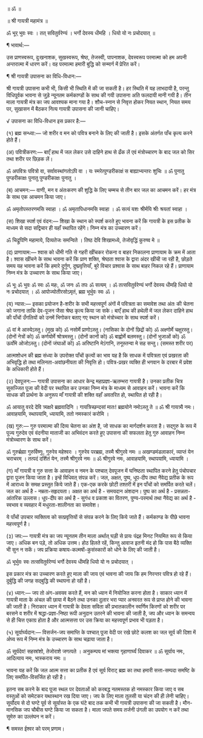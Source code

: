 ॥ ॐ ॥

॥ श्री गायत्री महामंत्र ॥

ॐ भूर् भुवः स्वः ।
तत् सवितुर्वरेण्यं ।
भर्गो देवस्य धीमहि ।
धियो यो नः प्रचोदयात् ॥

¶ भावार्थ:—

उस प्राणस्वरूप, दुःखनाशक, सुखस्वरूप, श्रेष्ठ, तेजस्वी, पापनाशक, देवस्वरूप परमात्मा को हम अपनी अन्तरात्मा में धारण करें। वह परमात्मा हमारी बुद्धि को सन्मार्ग में प्रेरित करें।

¶ श्री गायत्री उपासना का विधि-विधान:—

श्री गायत्री उपासना कभी भी, किसी भी स्थिति में की जा सकती है। हर स्थिति में यह लाभदायी है, परन्तु विधिपूर्वक भावना से जुड़े न्यूनतम कर्मकाण्डों के साथ की गयी उपासना अति फलदायी मानी गयी है। तीन माला गायत्री मंत्र का जप आवश्यक माना गया है। शौच-स्नान से निवृत्त होकर नियत स्थान, नियत समय पर, सुखासन में बैठकर नित्य गायत्री उपासना की जानी चाहिए।

√ उपासना का विधि-विधान इस प्रकार है:—

(१) ब्रह्म सन्ध्या:— जो शरीर व मन को पवित्र बनाने के लिए की जाती है। इसके अंतर्गत पाँच कृत्य करने होते हैं।

(अ) पवित्रीकरण:— बाएँ हाथ में जल लेकर उसे दाहिने हाथ से ढँक लें एवं मंत्रोच्चारण के बाद जल को सिर तथा शरीर पर छिड़क लें।

ॐ अपवित्रः पवित्रो वा, सर्वावस्थांगतोऽपि वा ।
यः स्मरेत्पुण्डरीकाक्षं स बाह्याभ्यन्तरः शुचिः ॥
ॐ पुनातु पुण्डरीकाक्षः पुनातु पुण्डरीकाक्षः पुनातु ।

(ब) आचमन:— वाणी, मन व अंतःकरण की शुद्धि के लिए चम्मच से तीन बार जल का आचमन करें। हर मंत्र के साथ एक आचमन किया जाए।

ॐ अमृतोपस्तरणमसि स्वाहा ।
ॐ अमृतापिधानमसि स्वाहा ।
ॐ सत्यं यशः श्रीर्मयि श्रीः श्रयतां स्वाहा ।

(स) शिखा स्पर्श एवं वंदन:—  शिखा के स्थान को स्पर्श करते हुए भावना करें कि गायत्री के इस प्रतीक के माध्यम से सदा सद्विचार ही यहाँ स्थापित रहेंगे। निम्न मंत्र का उच्चारण करें।

ॐ चिद्रूपिणि महामाये, दिव्यतेजः समन्विते ।
तिष्ठ देवि शिखामध्ये, तेजोवृद्धिं कुरुष्व मे ॥

(द) प्राणायाम:— श्वास को धीमी गति से गहरी खींचकर रोकना व बाहर निकालना प्राणायाम के क्रम में आता है। श्वास खींचने के साथ भावना करें कि प्राण शक्ति, श्रेष्ठता श्वास के द्वारा अंदर खींची जा रही है, छोड़ते समय यह भावना करें कि हमारे दुर्गुण, दुष्प्रवृत्तियाँ, बुरे विचार प्रश्वास के साथ बाहर निकल रहे हैं। प्राणायाम निम्न मंत्र के उच्चारण के साथ किया जाए।

ॐ भूः ॐ भुवः ॐ स्वः ॐ महः, ॐ जनः ॐ तपः ॐ सत्यम् ।
ॐ तत्सवितुर्वरेण्यं भर्गो देवस्य धीमहि धियो यो नः प्रचोदयात् ।
ॐ आपोज्योतीरसोऽमृतं, ब्रह्म भूर्भुवः स्वः ॐ ।

(य) न्यास:— इसका प्रयोजन है-शरीर के सभी महत्त्वपूर्ण अंगों में पवित्रता का समावेश तथा अंतः की चेतना को जगाना ताकि देव-पूजन जैसा श्रेष्ठ कृत्य किया जा सके। बाएँ हाथ की हथेली में जल लेकर दाहिने हाथ की पाँचों उँगलियों को उनमें भिगोकर बताए गए स्थान को मंत्रोच्चार के साथ स्पर्श करें।

ॐ वां मे आस्येऽस्तु। (मुख को)
ॐ नसोर्मे प्राणोऽस्तु। (नासिका के दोनों छिद्रों को)
ॐ अक्ष्णोर्मे चक्षुरस्तु। (दोनों नेत्रों को)
ॐ कर्णयोर्मे श्रोत्रमस्तु। (दोनों कानों को)
ॐ बाह्वोर्मे बलमस्तु। (दोनों भुजाओं को)
ॐ ऊर्वोमे ओजोऽस्तु। (दोनों जंघाओं को)
ॐ अरिष्टानि मेऽंगानि, तनूस्तन्वा मे सह सन्तु। (समस्त शरीर पर)

आत्मशोधन की ब्रह्म संध्या के उपरोक्त पाँचों कृत्यों का भाव यह है कि साधक में पवित्रता एवं प्रखरता की अभिवृद्धि हो तथा मलिनता-अवांछनीयता की निवृत्ति हो। पवित्र-प्रखर व्यक्ति ही भगवान के दरबार में प्रवेश के अधिकारी होते हैं।

(२) देवपूजन:— गायत्री उपासना का आधार केन्द्र महाप्रज्ञा-ऋतम्भरा गायत्री है। उनका प्रतीक चित्र सुसज्जित पूजा की वेदी पर स्थापित कर उनका निम्न मंत्र के माध्यम से आवाहन करें। भावना करें कि साधक की प्रार्थना के अनुरूप माँ गायत्री की शक्ति वहाँ अवतरित हो, स्थापित हो रही है।

ॐ आयातु वरदे देवि त्र्यक्षरे ब्रह्मवादिनि ।
गायत्रिच्छन्दसां मातः! ब्रह्मयोने नमोऽस्तु ते ॥
ॐ श्री गायत्र्यै नमः। आवाहयामि, स्थापयामि, ध्यायामि, ततो नमस्कारं करोमि ।

(ख) गुरु:— गुरु परमात्मा की दिव्य चेतना का अंश है, जो साधक का मार्गदर्शन करता है। सद्गुरु के रूप में पूज्य गुरुदेव एवं वंदनीया माताजी का अभिवंदन करते हुए उपासना की सफलता हेतु गुरु आवाहन निम्न मंत्रोच्चारण के साथ करें।

ॐ गुरुर्ब्रह्मा गुरुर्विष्णुः, गुरुरेव महेश्वरः ।
गुरुरेव परब्रह्म, तस्मै श्रीगुरवे नमः ॥
अखण्डमंडलाकारं, व्याप्तं येन चराचरम् ।
तत्पदं दर्शितं येन, तस्मै श्रीगुरवे नमः ॥
ॐ श्रीगुरवे नमः, आवाहयामि, स्थापयामि, ध्यायामि ।

(ग) माँ गायत्री व गुरु सत्ता के आवाहन व नमन के पश्चात् देवपूजन में घनिष्ठता स्थापित करने हेतु पंचोपचार द्वारा पूजन किया जाता है। इन्हें विधिवत् संपन्न करें। जल, अक्षत, पुष्प, धूप-दीप तथा नैवेद्य प्रतीक के रूप में आराध्य के समक्ष प्रस्तुत किये जाते हैं। एक-एक करके छोटी तश्तरी में इन पाँचों को समर्पित करते चलें। जल का अर्थ है - नम्रता-सहृदयता। अक्षत का अर्थ है - समयदान अंशदान। पुष्प का अर्थ है - प्रसन्नता-आंतरिक उल्लास। धूप-दीप का अर्थ है - सुगंध व प्रकाश का वितरण, पुण्य-परमार्थ तथा नैवेद्य का अर्थ है - स्वभाव व व्यवहार में मधुरता-शालीनता का समावेश।

ये पाँचों उपचार व्यक्तित्व को सत्प्रवृत्तियों से संपन्न करने के लिए किये जाते हैं। कर्मकाण्ड के पीछे भावना महत्त्वपूर्ण है।

(३) जप:— गायत्री मंत्र का जप न्यूनतम तीन माला अर्थात् घड़ी से प्रायः पंद्रह मिनट नियमित रूप से किया जाए। अधिक बन पड़े, तो अधिक उत्तम। होठ हिलते रहें, किन्तु आवाज इतनी मंद हो कि पास बैठे व्यक्ति भी सुन न सकें। जप प्रक्रिया कषाय-कल्मषों-कुसंस्कारों को धोने के लिए की जाती है।

ॐ भूर्भुवः स्वः तत्सवितुर्वरेण्यं भर्गो देवस्य धीमहि धियो यो नः प्रचोदयात् ।

इस प्रकार मंत्र का उच्चारण करते हुए माला की जाय एवं भावना की जाय कि हम निरन्तर पवित्र हो रहे हैं। दुर्बुद्धि की जगह सद्बुद्धि की स्थापना हो रही है।

(४) ध्यान:— जप तो अंग-अवयव करते हैं, मन को ध्यान में नियोजित करना होता है। साकार ध्यान में गायत्री माता के अंचल की छाया में बैठने तथा उनका दुलार भरा प्यार अनवरत रूप से प्राप्त होने की भावना की जाती है। निराकार ध्यान में गायत्री के देवता सविता की प्रभातकालीन स्वर्णिम किरणों को शरीर पर बरसने व शरीर में श्रद्धा-प्रज्ञा-निष्ठा रूपी अनुदान उतरने की भावना की जाती है, जप और ध्यान के समन्वय से ही चित्त एकाग्र होता है और आत्मसत्ता पर उस क्रिया का महत्त्वपूर्ण प्रभाव भी पड़ता है।

(५) सूर्यार्घ्यदान:— विसर्जन-जप समाप्ति के पश्चात् पूजा वेदी पर रखे छोटे कलश का जल सूर्य की दिशा में र्अघ्य रूप में निम्न मंत्र के उच्चारण के साथ चढ़ाया जाता है।

ॐ सूर्यदेव! सहस्रांशो, तेजोराशे जगत्पते ।
अनुकम्पय मां भक्त्या गृहाणार्घ्यं दिवाकर ॥
ॐ सूर्याय नमः, आदित्याय नमः, भास्कराय नमः ॥

भावना यह करें कि जल आत्म सत्ता का प्रतीक है एवं सूर्य विराट् ब्रह्म का तथा हमारी सत्ता-सम्पदा समष्टि के लिए समर्पित-विसर्जित हो रही है।

इतना सब करने के बाद पूजा स्थल पर देवताओं को करबद्ध नतमस्तक हो नमस्कार किया जाए व सब वस्तुओं को समेटकर यथास्थान रख दिया जाए। जप के लिए माला तुलसी या चंदन की ही लेनी चाहिए। सूर्योदय से दो घण्टे पूर्व से सूर्यास्त के एक घंटे बाद तक कभी भी गायत्री उपासना की जा सकती है। मौन-मानसिक जप चौबीस घण्टे किया जा सकता है। माला जपते समय तर्जनी उंगली का उपयोग न करें तथा सुमेरु का उल्लंघन न करें।

¶ समस्त ईश्वर को परम् प्रणाम।
